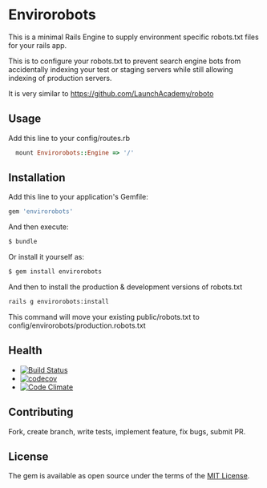 # Envirorobots

This is a minimal Rails Engine to supply environment specific robots.txt files for your rails app.

This is to configure your robots.txt to prevent search engine bots from accidentally indexing your test or staging servers while still allowing indexing of production servers.

It is very similar to https://github.com/LaunchAcademy/roboto

## Usage

Add this line to your config/routes.rb

```ruby
  mount Envirorobots::Engine => '/'
```

## Installation
Add this line to your application's Gemfile:

```ruby
gem 'envirorobots'
```

And then execute:
```bash
$ bundle
```

Or install it yourself as:
```bash
$ gem install envirorobots
```

And then to install the production & development versions of robots.txt
```bash
rails g envirorobots:install
```

This command will move your existing public/robots.txt to config/envirorobots/production.robots.txt

## Health
* [![Build Status](https://travis-ci.org/trammel/envirorobots.svg?branch=master)](https://travis-ci.org/trammel/envirorobots/builds)
* [![codecov](https://codecov.io/gh/trammel/envirorobots/branch/master/graph/badge.svg)](https://codecov.io/gh/trammel/envirorobots)
* [![Code Climate](https://codeclimate.com/github/trammel/envirorobots/badges/gpa.svg)](https://codeclimate.com/github/trammel/envirorobots)

## Contributing
Fork, create branch, write tests, implement feature, fix bugs, submit PR.

## License
The gem is available as open source under the terms of the [MIT License](http://opensource.org/licenses/MIT).
